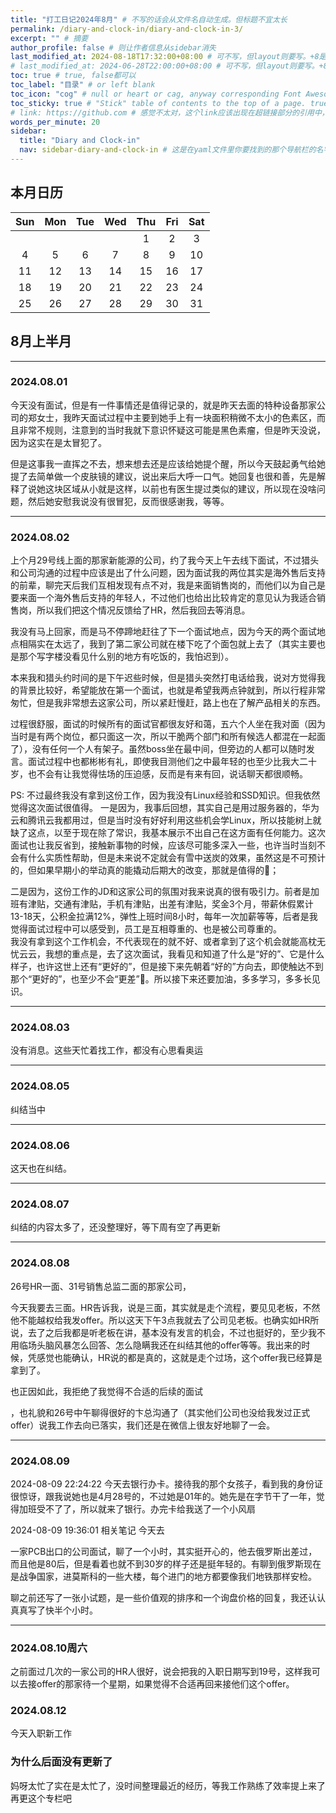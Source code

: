 ```yaml
---
title: "打工日记2024年8月" # 不写的话会从文件名自动生成。但标题不宜太长
permalink: /diary-and-clock-in/diary-and-clock-in-3/
excerpt: "" # 摘要
author_profile: false # 则让作者信息从sidebar消失
last_modified_at: 2024-08-18T17:32:00+08:00 # 可不写，但layout则要写。+8是东八区
# last_modified_at: 2024-06-28T22:00:00+08:00 # 可不写，但layout则要写。+8是东八区
toc: true # true, false都可以
toc_label: "目录" # or left blank
toc_icon: "cog" # null or heart or cag, anyway corresponding Font Awesome icon name (without fa prefix)
toc_sticky: true # "Stick" table of contents to the top of a page. true: toc floats. false: toc fixed
# link: https://github.com # 感觉不太对，这个link应该出现在超链接部分的引用中，但是试验后发现会变成文章标题的url，所以注释掉了
words_per_minute: 20
sidebar:
  title: "Diary and Clock-in"
  nav: sidebar-diary-and-clock-in # 这是在yaml文件里你要找到的那个导航栏的名字
---
```



## 本月日历

| Sun | Mon | Tue | Wed | Thu | Fri | Sat |
| :---: | :---: | :---: | :---: | :---: | :---: | :---: |
|   |   |   |   | 1 | 2 | 3 |
| 4 | 5 | 6 | 7 | 8 | 9 | 10  |
| 11  | 12  | 13  | 14  | 15  | 16  | 17  |
| 18  | 19  | 20  | 21  | 22  | 23  | 24  |
| 25  | 26  | 27  | 28  | 29  | 30  | 31  |

## 8月上半月

---
### 2024.08.01

今天没有面试，但是有一件事情还是值得记录的，就是昨天去面的特种设备那家公司的郑女士，我昨天面试过程中主要到她手上有一块面积稍微不太小的色素区，而且非常不规则，注意到的当时我就下意识怀疑这可能是黑色素瘤，但是昨天没说，因为这实在是太冒犯了。

但是这事我一直挥之不去，想来想去还是应该给她提个醒，所以今天鼓起勇气给她提了去简单做一个皮肤镜的建议，说出来后大呼一口气。她回复也很和善，先是解释了说她这块区域从小就是这样，以前也有医生提过类似的建议，所以现在没啥问题，然后她安慰我说没有很冒犯，反而很感谢我，等等。

---
### 2024.08.02

上个月29号线上面的那家新能源的公司，约了我今天上午去线下面试，不过猎头和公司沟通的过程中应该是出了什么问题，因为面试我的两位其实是海外售后支持的前辈，聊完天后我们互相发现有点不对，我是来面销售岗的，而他们以为自己是要来面一个海外售后支持的年轻人，不过他们也给出比较肯定的意见认为我适合销售岗，所以我们把这个情况反馈给了HR，然后我回去等消息。

我没有马上回家，而是马不停蹄地赶往了下一个面试地点，因为今天的两个面试地点相隔实在太远了，我到了第二家公司就在楼下吃了个面包就上去了（其实主要也是那个写字楼没看见什么别的地方有吃饭的，我怕迟到）。

本来我和猎头约时间的是下午迟些时候，但是猎头突然打电话给我，说对方觉得我的背景比较好，希望能放在第一个面试，也就是希望我两点钟就到，所以行程非常匆忙，但是我非常想去这家公司，所以紧赶慢赶，路上也在了解产品相关的东西。
<!-- 深圳市福田区皇岗路5001号深业上城写字楼A座7楼 -->
过程很舒服，面试的时候所有的面试官都很友好和蔼，五六个人坐在我对面（因为当时是有两个岗位，都只面这一次，所以干脆两个部门和所有候选人都混在一起面了），没有任何一个人有架子。虽然boss坐在最中间，但旁边的人都可以随时发言。面试过程中也都彬彬有礼，即使我目测他们之中最年轻的也至少比我大二十岁，也不会有让我觉得怯场的压迫感，反而是有来有回，说话聊天都很顺畅。

PS: 不过最终我没有拿到这份工作，因为我没有Linux经验和SSD知识。但我依然觉得这次面试很值得。
一是因为，我事后回想，其实自己是用过服务器的，华为云和腾讯云我都用过，但是当时没有好好利用这些机会学Linux，所以技能树上就缺了这点，以至于现在除了常识，我基本展示不出自己在这方面有任何能力。这次面试也让我反省到，接触新事物的时候，应该尽可能多深入一些，也许当时当刻不会有什么实质性帮助，但是未来说不定就会有雪中送炭的效果，虽然这是不可预计的，但如果早期小的举动真的能撬动后期大的改变，那就是值得的🤔；

二是因为，这份工作的JD和这家公司的氛围对我来说真的很有吸引力。前者是加班有津贴，交通有津贴，手机有津贴，出差有津贴，奖金3个月，带薪休假累计13-18天，公积金拉满12%，弹性上班时间8小时，每年一次加薪等等，后者是我觉得面试过程中可以感受到，员工是互相尊重的、也是被公司尊重的。
<br>我没有拿到这个工作机会，不代表现在的就不好、或者拿到了这个机会就能高枕无忧云云，我想的重点是，去了这次面试，我看见和知道了什么是“好的”、它是什么样子，也许这世上还有“更好的”，但是接下来先朝着“好的”方向去，即使触达不到那个“更好的”，也至少不会“更差”🤔。所以接下来还要加油，多多学习，多多长见识。

---
### 2024.08.03

没有消息。这些天忙着找工作，都没有心思看奥运

---
### 2024.08.05

<!-- ？？？其实这里有很多思考的过程，或许我应该勇敢踏出半导体的圈子，这次依然唯唯诺诺，以后可能就没有机会了
  2024-08-05 16:18:15
相关笔记
#1 不会化妆不会穿衣服不懂商务，也许现在开始突破这个舒适圈是好事。应该要勇敢尝试

 -->

纠结当中

---
### 2024.08.06

这天也在纠结。

<!-- 2024-08-06 18:33:18
开始纠结这两个offer了，然后现在在中山公园散步。
拍了照片

猎聘app也有截图 -->

---
### 2024.08.07

<!-- 下午和健哥通了电话 -->
纠结的内容太多了，还没整理好，等下周有空了再更新

---
### 2024.08.08

26号HR一面、31号销售总监二面的那家公司，
<!-- 华芯 -->
今天我要去三面。HR告诉我，说是三面，其实就是走个流程，要见见老板，不然他不能越权给我发offer。所以这天下午3点我就去了公司见老板。也确实如HR所说，去了之后我都是听老板在讲，基本没有发言的机会，不过也挺好的，至少我不用临场头脑风暴怎么回答、怎么隐瞒我还在纠结其他的offer等等。我出来的时候，凭感觉也能确认，HR说的都是真的，这就是走个过场，这个offer我已经算是拿到了。

也正因如此，我拒绝了我觉得不合适的后续的面试
<!-- PI和富泰 -->
，也礼貌和26号中午聊得很好的卞总沟通了（其实他们公司也没给我发过正式offer）说我工作去向已落实，我们还是在微信上很友好地聊了一会。

---
### 2024.08.09

2024-08-09 22:24:22
今天去银行办卡。接待我的那个女孩子，看到我的身份证很惊讶，跟我说她也是4月28号的，不过她是01年的。她先是在字节干了一年，觉得加班受不了了，所以就来了银行。办完卡给我送了一个小风扇


<!-- 从银行出来的时候打了个车，搞得有点尴尬，最后迟到了，不过中间司机在等红灯的时候有人就在路上卖腰靠，我和司机聊天，他就跟我说：
2024-08-09 10:11:42
相关笔记
#1 路上好卖腰靠 -->


2024-08-09 19:36:01
相关笔记
今天去
<!-- 品升高 -->
一家PCB出口的公司面试，聊了一个小时，其实挺开心的，他去俄罗斯出差过，而且他是80后，但是看着也就不到30岁的样子还是挺年轻的。有聊到俄罗斯现在是战争国家，进莫斯科的一些大楼，每个进门的地方都要像我们地铁那样安检。

聊之前还写了一张小试题，是一些价值观的排序和一个询盘价格的回复，我还认认真真写了快半个小时。

---


### 2024.08.10周六

<!-- 华芯 -->
之前面过几次的一家公司的HR人很好，说会把我的入职日期写到19号，这样我可以去接offer的那家待一个星期，如果觉得不合适再回来接他们这个offer。



### 2024.08.12

今天入职新工作

<!-- 
2024-08-12 15:15:31
相关笔记
#1 可以更换工作位置


### 2024.08.13



### 2024.08.14

记 昨天周三出去东莞的厂了

### 2024.08.15

2024-08-15 09:29:30
#1 今天疯狂在领英上拓展connection

2024-08-15 17:05:09
相关笔记
#1 今天要做一个PPT，包含市场分析啥的。下周三或四要来这里，会议纪要整理 做PPT，加内容：美国的市场分析。。.来自会议纪要

2024-08-15 18:07:23
#1 开了半个小时的会，内容好多啊，同事说话速度好快，还有很多我不知道的名词

2024-08-15 18:49:13
相关笔记
#Life/工作日记 感觉还是靠谱的，培训的人、资料很认真，大家也认真听和参与
### 2024.08.16

今天上午参加一个培训，下午帮同事做她的MPPT和市场分析，因为过段时间有美国客户要来，而且这个月几个同事们要去美国也要用这个PPT，到时去了就没时间做更改了。 -->

<!-- 
另外下午有个同事让我整理三个订单，因为这三个订单的客户之后也是要移交给我的，所以让我先熟悉熟悉，我下午一直在弄PPT，没来得及弄，等到晚上同事就已经自己帮我给做完了，有点不好意思。

AS最近要启用新的SRM系统，所以我要学

今天晚上和朋友聊天。

忙疯了
把水鞋落在了公司
猪猪这个班感觉如何？
目前暂时感觉还行
同事都挺年轻，去问其他同事问题也很认真，几乎没有人敷衍我
上了年纪的同事也比较和蔼，可能有点偏外企
比我在芯海的时候好很多
而且用飞书，效率很高，需要的资料大部分时候我都能自己找到
流程催办的时候一键催到老板也不会被说什么
工作内容就是接管一些同事的出单什么的，熟悉以后他们慢慢把这几个客户移交给我，有什么需要帮忙的他们会找我
因为有的培训下周才开始，我很多东西不知道，所以也没有太多能做的
就是节奏很紧凑，我上厕所都跑着去
感觉生物钟都跟着改变
是事情很紧急？也不是，是我想快点做好，因为随时可能要开会，一个会拨过来我的工作就要delay。所以如果我能快点做好的话，就不会太突兀
我昨天下午收到一个写会议纪要的任务，但是开会那个老哥说话特别快，飞书根本没有办法识别他说的话。所以我昨天11点睡，今天上午6:00起来把这整个会议听了两遍现在把公司的电脑背在身上，和同事明天要做PPT，因为下周北美客户就要来。然后几个同事这个月要去美国，到时候他们就没有时间再改了，所以这几天必须做好

有没有调休？没有问诶，但是还好，今天下午我们也一直在做这个PPT，这个同事人挺好的，明天跟她碰一面我也不排斥。本来说今天下午做好她就可以美美过周末，但是今天下午我们找北美那个同事要资料一直没要到，所以今天就搞不完了。有一些PPT要用的图片资料在notion里面，但是今天网络不稳定，notion没有办法访问，所以这素材也没弄到。

但是还有几点好，第1个是每天中午管饭，如果不吃的话就会以补贴的形式月底发放。晚上加班也可以报名晚饭。另外培训弄得挺认真的，昨天开了一个财务的培训，全员必须参加，讲课的老哥也不是敷衍的，我竟然听明白了。我以前从来没有了解过资产负债表 利润表 增值税这些东西。昨晚公司给大家都订了饭。所以截至目前为止，我暂时感觉还是挺好的

诶但我记得一个就是，手册里有说的，可以在自己喜欢的地方办公，不用一直在工位，所以我有时候背着笔记本电脑随地大小工
 -->


### 为什么后面没有更新了

妈呀太忙了实在是太忙了，没时间整理最近的经历，等我工作熟练了效率提上来了再更这个专栏吧
